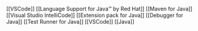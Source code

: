 [[VSCode]] [[Language Support for Java™ by Red Hat]] [[Maven for Java]] [[Visual Studio IntelliCode]] [[Extension pack for Java]] [[Debugger for Java]] [[Test Runner for Java]] [[VSCode]] [[Java]]